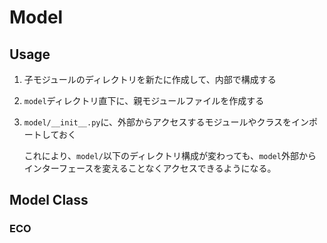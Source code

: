 # Model

## Usage
1. 子モジュールのディレクトリを新たに作成して、内部で構成する
2. `model`ディレクトリ直下に、親モジュールファイルを作成する
3. `model/__init__.py`に、外部からアクセスするモジュールやクラスをインポートしておく

    これにより、`model/`以下のディレクトリ構成が変わっても、`model`外部からインターフェースを変えることなくアクセスできるようになる。

## Model Class
### ECO

### 